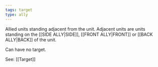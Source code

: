 ```yaml
---
tags: target
type: ally
---
```


Allied units standing adjacent from the unit. Adjacent units are units standing on the [[SIDE ALLY|SIDE]], [[FRONT ALLY|FRONT]] or [[BACK ALLY|BACK]] of the unit.

Can have no target.

See: [[Target]]
